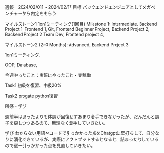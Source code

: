 
週報　2024/02/011 ~ 2024/02/17 目標 バックエンドエンジニアとしてメガベンチャーから内定をもらう

マイルストーン1 1on1ミーティング(1回目) Milestone 1: Intermediate, Backend Project 1, Frontend 1, Git, Frontend Beginner Project, Backend Project 2, Backend Project 2 Team Dev, Frontend project 4,

マイルストーン2 (2~3 Months): Advanced, Backend Project 3

1on1ミーティング.

OOP, Database,

今週やったこと：実際にやったこと・実稼働

Task1 初級を復習、中級20%

Task2 progate python復習

所感・学び

週前半は思ったよりも体調が回復せずあまり着手できなかったが、だんだんと調子を戻しつつあるので、無理なく着手していきたい。

学び
わからない用語やコードで引っかかった点をChatgptに壁打ちして、自分なりに消化できているが、実際にアウトプットするとなると、詰まったりしているので逐一引っかかった点を見直していきたい。
